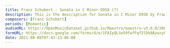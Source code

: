 ```yaml
---
title: Franz Schubert - Sonata in C Minor D958 (7)
description: This is the description for Sonata in C Minor D958 by Franz Schubert
composers: [Franz Schubert]
periods: [Romantic]
audioURL: https://OpenMusicDataset.github.io/Maestro/maestro-v3.0.0/2004/MIDI-Unprocessed_XP_22_R2_2004_01_ORIG_MID--AUDIO_22_R2_2004_01_Track01_wav.midi
formURL: https://docs.google.com/forms/d/e/1FAIpQLSe59fwfFqf2lDk8AzwzyR8rirB1Aa65-E2yD7aFYEM2pMZPLg/viewform
date: 2021-08-08T07:43:13-06:00
---
```

